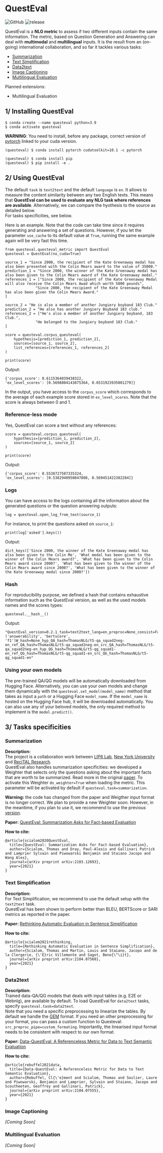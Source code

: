 # QuestEval
![GitHub](https://img.shields.io/github/license/ThomasScialom/QuestEval)
![release](https://img.shields.io/github/v/release/ThomasScialom/QuestEval)
 
QuestEval is a **NLG metric** to assess if two different inputs contain the same information. The metric, based on Question Generation and Answering can deal with **multimodal** and **multilingual** inputs. 
It is the result from an (on-going) international collaboration, and so far it tackles various tasks:

- [Summarization](#summarization)
- [Text Simplification](#text-simplification)
- [Data2text](#data2text)
- [Image Captioning](#image-captioning)
- [Multilingual Evaluation](#multilingual-evaluation)


Planned extensions: 
- Multilingual Evaluation

## 1/ Installing QuestEval
```
$ conda create --name questeval python=3.9
$ conda activate questeval
```
**WARNING**: You need to install, before any package, correct version of [pytorch](https://pytorch.org/get-started/locally/#start-locally) linked to your cuda version.
```
(questeval) $ conda install pytorch cudatoolkit=10.1 -c pytorch
```

```
(questeval) $ conda install pip
(questeval) $ pip install -e .
```

## 2/ Using QuestEval 

The default `task` is `text2text` and the default `language` is `en`. It allows to measure the content similarity between any two English texts. This means that **QuestEval can be used to evaluate any NLG task where references are available**. Alternatively, we can compare the hyothesis to the source as detailed below.  
For tasks specificities, see below. 

Here is an example. Note that the code can take time since it requires generating and answering a set of questions. However, if you let the parameter `use_cache` to its default value at `True`, running the same example again will be very fast this time.

```
from questeval.questeval_metric import QuestEval
questeval = QuestEval(no_cuda=True)

source_1 = "Since 2000, the recipient of the Kate Greenaway medal has also been presented with the Colin Mears award to the value of 35000."
prediction_1 = "Since 2000, the winner of the Kate Greenaway medal has also been given to the Colin Mears award of the Kate Greenaway medal."
references_1 = ["Since 2000, the recipient of the Kate Greenaway Medal will also receive the Colin Mears Awad which worth 5000 pounds",
              "Since 2000, the recipient of the Kate Greenaway Medal has also been given the Colin Mears Award."
]

source_2 = "He is also a member of another Jungiery boyband 183 Club."
prediction_2 = "He also has another Jungiery Boyband 183 club."
references_2 = ["He's also a member of another Jungiery boyband, 183 Club.", 
              "He belonged to the Jungiery boyband 183 Club."
]

score = questeval.corpus_questeval(
    hypothesis=[prediction_1, prediction_2], 
    sources=[source_1, source_2],
    list_references=[references_1, references_2]
)

print(score)
```
Output:
```
{'corpus_score': 0.6115364039438322, 
'ex_level_scores': [0.5698804143875364, 0.6531923935001279]}
```

In the output, you have access to the `corpus_score` which corresponds to the average of each example score stored in `ex_level_scores`. Note that the score is always between 0 and 1.


### Reference-less mode

Yes, QuestEval can score a text without any references:

```
score = questeval.corpus_questeval(
    hypothesis=[prediction_1, prediction_2], 
    sources=[source_1, source_2]
)

print(score)
```
Output:
```
{'corpus_score': 0.5538727587335324, 
'ex_level_scores': [0.5382940950847808, 0.569451422382284]}
```

### Logs

You can have access to the logs containing all the information about the generated questions or the question answering outputs:
```
log = questeval.open_log_from_text(source_1)
```
For instance, to print the questions asked on `source_1`: 
```
print(log['asked'].keys())
```
Output:
```
dict_keys(['Since 2000, the winner of the Kate Greenaway medal has also been given to the Colin Me', 'What medal has been given to the winner of the Colin Mears award?', 'What has been given to the Colin Mears award since 2000?', 'What has been given to the winner of the Colin Mears award since 2000?', 'What has been given to the winner of the Kate Greenaway medal since 2000?'])
```

### Hash 

For reproducibility purpose, we defined a hash that contains exhaustive information such as the QuestEval version, as well as the used models names and the scores types:

```
questeval.__hash__()
```
Output:
```
"QuestEval_version=0.2.1_task=text2text_lang=en_preproc=None_consist=False_scores=('answerability', 'bertscore', 'f1')W_hash=None_hyp_QA_hash=ThomasNLG/t5-qa_squad2neg-en_ref_QA_hash=ThomasNLG/t5-qa_squad2neg-en_src_QA_hash=ThomasNLG/t5-qa_squad2neg-en_hyp_QG_hash=ThomasNLG/t5-qg_squad1-en_ref_QG_hash=ThomasNLG/t5-qg_squad1-en_src_QG_hash=ThomasNLG/t5-qg_squad1-en"
```

### Using your own models

The pre-trained QA/QG models will be automatically downloaded from Hugging Face. Alternatively, you can use your own models and change them dynamically with the `questeval.set_model(model_name)` method that takes as input a `path` or a Hugging Face `model_name`. If the `model_name` is hosted on the Hugging Face hub, it will be downloaded automatically.
You can also use any of your beloved models, the only required method to implement is the `model.predict()`.

## 3/ Tasks specificities

### Summarization

**Description:**  
The project is a collaboration work between [LIP6 Lab](https://mlia.lip6.fr/), [New York University](https://wp.nyu.edu/ml2/) and [ReciTAL Research](https://recital.ai/en/research-development/).  
QuestEval also handles summarization specificities: we developed a Weighter that selects only the questions asking about the important facts that are worth to be summarized. Read more in the original [paper](https://arxiv.org/abs/2103.12693). To activate this Weighter `do_weighter=True` when loading the metric. This parameter will be activated by default if `questeval.task=summarization`.  

**Warning:** the code has changed from the paper and Weigther input format is no longer correct. We plan to provide a new Weighter soon. However, in the meantime, if you plan to use it, we recommend to use the previous [version](https://github.com/recitalAI/QuestEval/releases/tag/v0.1.1).

**Paper:** [QuestEval: Summarization Asks for Fact-based Evaluation](https://arxiv.org/abs/2103.12693)

**How to cite:**
```
@article{scialom2020QuestEval,
  title={QuestEval: Summarization Asks for Fact-based Evaluation},
  author={Scialom, Thomas and Dray, Paul-Alexis and Gallinari Patrick and Lamprier Sylvain and Piwowarski Benjamin and Staiano Jacopo and Wang Alex},
  journal={arXiv preprint arXiv:2103.12693},
  year={2021}
}
```

### Text Simplification

**Description:**  
For Text Simplification, we recommend to use the default setup with the `text2text` task.  
QuestEval has been shown to perform better than BLEU, BERTScore or SARI metrics as reported in the paper.

**Paper:** [Rethinking Automatic Evaluation in Sentence Simplification](https://arxiv.org/abs/2104.07560)

**How to cite:**
```
@article{scialom2021rethinking,
  title={Rethinking Automatic Evaluation in Sentence Simplification},
  author={Scialom, Thomas and Martin, Louis and Staiano, Jacopo and de la Clergerie, {\'E}ric Villemonte and Sagot, Beno{\^\i}t},
  journal={arXiv preprint arXiv:2104.07560},
  year={2021}
}
```
### Data2text

**Description:**  
Trained data-QA/QG models that deals with input tables (e.g. E2E or Webnlg), are available by default. To load QuestEval for `data2text` tasks, specify `questeval.task=data2text`.  
Note that you need a specific preprocessing to linearize the tables. By default we handle the [GEM](https://gem-benchmark.com/) format. If you need an other preprocessing for your format, you can pass a custom function to Questeval: `src_preproc_pipe=custom_formating`. Importantly, the linearised input format needs to be consistent with respect to our own format.

**Paper:** [Data-QuestEval: A Referenceless Metric for Data to Text Semantic Evaluation](https://arxiv.org/abs/2104.07555)

**How to cite:**
```
@article{rebuffel2021data,
  title={Data-QuestEval: A Referenceless Metric for Data to Text Semantic Evaluation},
  author={Rebuffel, Cl{\'e}ment and Scialom, Thomas and Soulier, Laure and Piwowarski, Benjamin and Lamprier, Sylvain and Staiano, Jacopo and Scoutheeten, Geoffrey and Gallinari, Patrick},
  journal={arXiv preprint arXiv:2104.07555},
  year={2021}
}
```

### Image Captioning

*[Coming Soon]*

### Multilingual Evaluation

*[Coming Soon]*
